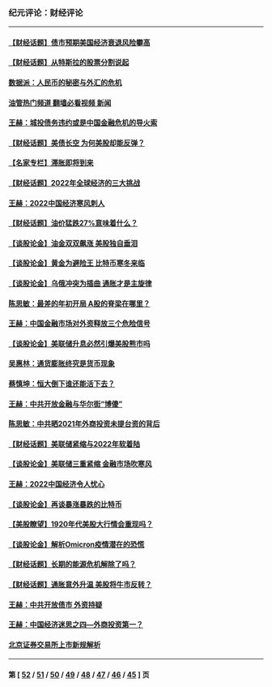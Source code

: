 ### 纪元评论：财经评论
---
#### [【财经话题】债市预期美国经济衰退风险攀高](../../pages/nsc1026/n13698043.md?04200330) 
#### [【财经话题】从特斯拉的股票分割说起](../../pages/nsc1026/n13679733.md?04200330) 
#### [数据派：人民币的秘密与外汇的危机](../../pages/nsc1026/n13667092.md?04200330) 
#### [油管热门频道 翻墙必看视频 新闻](ok?04200330)
#### [王赫：城投债务违约或是中国金融危机的导火索](../../pages/nsc1026/n13665322.md?04200330) 
#### [【财经话题】美债长空 为何美股却能反弹？](../../pages/nsc1026/n13665895.md?04200330) 
#### [【名家专栏】滞胀即将到来](../../pages/nsc1026/n13658171.md?04200330) 
#### [【财经话题】2022年全球经济的三大挑战](../../pages/nsc1026/n13654423.md?04200330) 
#### [王赫：2022中国经济寒风刺人](../../pages/nsc1026/n13651403.md?04200330) 
#### [【财经话题】油价猛跌27%意味着什么？](../../pages/nsc1026/n13648767.md?04200330) 
#### [【谈股论金】油金双双飙涨 美股独自垂泪](../../pages/nsc1026/n13631742.md?04200330) 
#### [【谈股论金】黄金为避险王 比特币寒冬来临](../../pages/nsc1026/n13600406.md?04200330) 
#### [【谈股论金】乌俄冲突为插曲 通胀才是主旋律](../../pages/nsc1026/n13576797.md?04200330) 
#### [陈思敏：最差的年初开局 A股的脊梁在哪里？](../../pages/nsc1026/n13558359.md?04200330) 
#### [王赫：中国金融市场对外资释放三个危险信号](../../pages/nsc1026/n13546389.md?04200330) 
#### [【谈股论金】美联储升息必然引爆美股熊市吗](../../pages/nsc1026/n13519194.md?04200330) 
#### [吴惠林：通货膨胀终究是货币现象](../../pages/nsc1026/n13512979.md?04200330) 
#### [蔡慎坤：恒大倒下谁还能活下去？](../../pages/nsc1026/n13501831.md?04200330) 
#### [王赫：中共开放金融与华尔街“博傻”](../../pages/nsc1026/n13501138.md?04200330) 
#### [陈思敏：中共晒2021年外商投资未提台资的背后](../../pages/nsc1026/n13501057.md?04200330) 
#### [【财经话题】美联储紧缩与2022年软着陆](../../pages/nsc1026/n13498354.md?04200330) 
#### [【谈股论金】美联储三重紧缩 金融市场吹寒风](../../pages/nsc1026/n13487202.md?04200330) 
#### [王赫：2022中国经济令人忧心](../../pages/nsc1026/n13480433.md?04200330) 
#### [【谈股论金】再谈暴涨暴跌的比特币](../../pages/nsc1026/n13428036.md?04200330) 
#### [【美股瞭望】1920年代美股大行情会重现吗？](../../pages/nsc1026/n13425425.md?04200330) 
#### [【谈股论金】解析Omicron疫情潜在的恐慌](../../pages/nsc1026/n13403704.md?04200330) 
#### [【财经话题】长期的能源危机解除了吗？](../../pages/nsc1026/n13378041.md?04200330) 
#### [【财经话题】通胀意外升温 美股将牛市反转？](../../pages/nsc1026/n13370659.md?04200330) 
#### [王赫：中共开放债市 外资持疑](../../pages/nsc1026/n13366203.md?04200330) 
#### [王赫：中国经济迷思之四—外商投资第一？](../../pages/nsc1026/n13354150.md?04200330) 
#### [北京证券交易所上市新规解析](../../pages/nsc1026/n13348292.md?04200330) 

---
#### 第 [ [52](./52.md?04200330) / [51](./51.md?04200330) / [50](./50.md?04200330) / [49](./49.md?04200330) / [48](./48.md?04200330) / [47](./47.md?04200330) / [46](./46.md?04200330) / [45](./45.md?04200330) ] 页
